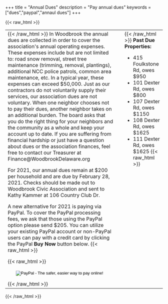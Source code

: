 +++
title = "Annual Dues"
description = "Pay annual dues"
keywords = ["dues","paypal","annaul dues"]
+++

{{< raw_html >}}
<table style="width: 100%;">
  <tbody>
    <tr>
      <td style="width: 70%;">{{< /raw_html >}} 
In Woodbrook the annual dues are collected in order to cover the association's annual operating expenses.  These expenses include but are not limited to: road snow removal, street tree maintenance (trimming, removal, plantings), additional NCC police patrols, common area maintenance, etc.  In a typical year, these expenses can exceed $50,000.  Just as our contractors do not voluntarily supply their services, our association dues are not voluntary.  When one neighbor chooses not to pay their dues, another neighbor takes on an additional burden.  The board asks that you do the right thing for your neighbors and the community as a whole and keep your account up to date.  If you are suffering from financial hardship or just have a question about dues or the association finances, feel free to contact our Treasurer at Finance@WoodbrookDelaware.org

For 2021, our annual dues remain at $200 per household and are due by February 28, 2021.  Checks should be made out to Woodbrook Civic Association and sent to Kathy Kammer at 106 Country Club Dr.  

A new alternative for 2021 is paying via PayPal.  To cover the PayPal processing fees, we ask that those using the PayPal option please send $205.  You can utilize your existing PayPal account or non-PayPal users can pay with a credit card by clicking the PayPal **Buy Now** button below. {{< raw_html >}}

{{< raw_html >}}
<br>
    <div style="display:flex;justify-content:center;align-items:center;">
       <form action="https://www.paypal.com/cgi-bin/webscr" method="post" target="_top">
         <input type="hidden" name="cmd" value="_s-xclick">
         <input type="hidden" name="hosted_button_id" value="5273UEGGJJ5RA">
          <input type="image" src="https://www.paypalobjects.com/en_US/i/btn/btn_buynowCC_LG.gif" border="0" name="submit" alt="PayPal - The safer, easier way to pay online!">
         <img alt="" border="0" src="https://www.paypalobjects.com/en_US/i/scr/pixel.gif" width="1" height="1">
       </form>
    </div>
{{< /raw_html >}}</td>
      <td>&nbsp; &nbsp; &nbsp; &nbsp; &nbsp; &nbsp; </td>
      <td style="vertical-align:top;">{{< /raw_html >}} 
**Past Due Properties:**

* 415 Foulkstone Rd, owes $950
* 101 Dexter Rd, owes $800
* 107 Dexter Rd, owes $1150
* 108 Dexter Rd, owes $1625
* 111 Dexter Rd, owes $1625 
{{< raw_html >}}</td>
    </tr>
  </tbody>
</table>
{{< /raw_html >}}

</br>&nbsp;</br>

<!-- following is Hugo markdown to show the image, however, centering the image with markdown wasn't apparent
<!-- ![PayPal Link](/img/paypay_sample.png) -->
